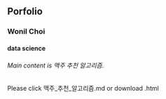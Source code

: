## Porfolio
### Wonil Choi

#### data science 

###### Main content is 맥주 추천 알고리즘.
  Please click 맥주_추천_알고리즘.md or download .html
